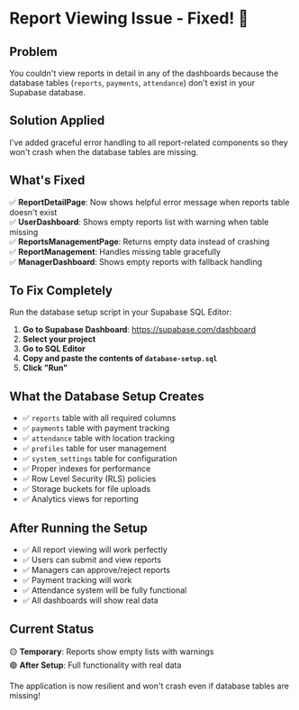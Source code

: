 # Report Viewing Issue - Fixed! 🎉

## Problem
You couldn't view reports in detail in any of the dashboards because the database tables (`reports`, `payments`, `attendance`) don't exist in your Supabase database.

## Solution Applied
I've added graceful error handling to all report-related components so they won't crash when the database tables are missing.

## What's Fixed
✅ **ReportDetailPage**: Now shows helpful error message when reports table doesn't exist  
✅ **UserDashboard**: Shows empty reports list with warning when table missing  
✅ **ReportsManagementPage**: Returns empty data instead of crashing  
✅ **ReportManagement**: Handles missing table gracefully  
✅ **ManagerDashboard**: Shows empty reports with fallback handling  

## To Fix Completely
Run the database setup script in your Supabase SQL Editor:

1. **Go to Supabase Dashboard**: https://supabase.com/dashboard
2. **Select your project**
3. **Go to SQL Editor**
4. **Copy and paste the contents of `database-setup.sql`**
5. **Click "Run"**

## What the Database Setup Creates
- ✅ `reports` table with all required columns
- ✅ `payments` table with payment tracking
- ✅ `attendance` table with location tracking
- ✅ `profiles` table for user management
- ✅ `system_settings` table for configuration
- ✅ Proper indexes for performance
- ✅ Row Level Security (RLS) policies
- ✅ Storage buckets for file uploads
- ✅ Analytics views for reporting

## After Running the Setup
- ✅ All report viewing will work perfectly
- ✅ Users can submit and view reports
- ✅ Managers can approve/reject reports
- ✅ Payment tracking will work
- ✅ Attendance system will be fully functional
- ✅ All dashboards will show real data

## Current Status
🟡 **Temporary**: Reports show empty lists with warnings  
🟢 **After Setup**: Full functionality with real data  

The application is now resilient and won't crash even if database tables are missing!

